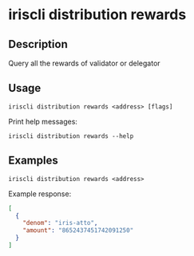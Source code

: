 # iriscli distribution rewards

## Description

Query all the rewards of validator or delegator

## Usage

```
iriscli distribution rewards <address> [flags]
```

Print help messages:
```
iriscli distribution rewards --help
```

## Examples

```
iriscli distribution rewards <address>
```
Example response:
```json
[
  {
    "denom": "iris-atto",
    "amount": "8652437451742091250"
  }
]
```